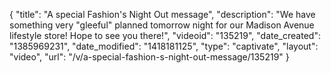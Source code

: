 {
    "title": "A special Fashion's Night Out message",
    "description": "We have something very \"gleeful\" planned tomorrow night for our Madison Avenue lifestyle store! Hope to see you there!",
    "videoid": "135219",
    "date_created": "1385969231",
    "date_modified": "1418181125",
    "type": "captivate",
    "layout": "video",
    "url": "\/v\/a-special-fashion-s-night-out-message\/135219"
}
